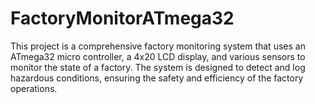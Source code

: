 # FactoryMonitorATmega32
This project is a comprehensive factory monitoring system that uses an ATmega32 micro controller, a 4x20 LCD display, and various sensors to monitor the state  of a factory. The system is designed to detect and log hazardous conditions, ensuring the safety and efficiency of the factory operations.
